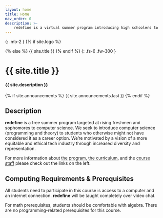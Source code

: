 ```yaml
---
layout: home
title: Home
nav_order: 0
description: >-
    redefine is a virtual summer program introducing high schoolers to computer science.
---
```


{: .mb-2 }
{% if site.logo %}
  <div class="site-logo"></div>
{% else %}
  {{ site.title }}
{% endif %}
{: .fs-6 .fw-300 }

# {{ site.title }}
#### {{ site.description }}

{% if site.announcements %}
{{ site.announcements.last }}
{% endif %}

## Description 

**redefine** is a free summer program targeted at rising freshmen and sophomores to computer science. We seek to introduce computer science (programming and theory) to students who otherwise might not have considered it as a career option. We’re motivated by a vision of a more equitable and ethical tech industry through increased diversity and representation.

For more information about [the program](about), [the curriculum](calendar), and the [course staff](staff) please check out the links on the left.

## Computing Requirements & Prerequisites

All students need to participate in this course is access to a computer and an internet connection. **redefine** will be taught completely over video chat.

For math prerequisites, students should be comfortable with algebra. There are no programming-related prerequisites for this course.

